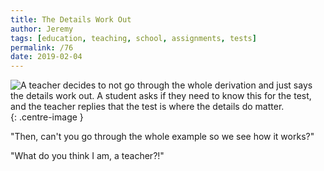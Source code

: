 ```yaml
---
title: The Details Work Out
author: Jeremy
tags: [education, teaching, school, assignments, tests]
permalink: /76
date: 2019-02-04
---
```


![A teacher decides to not go through the whole derivation and just says the details work out. A student asks if they need to know this for the test, and the teacher replies that the test is where the details do matter.](https://res.cloudinary.com/dh3hm8pb7/image/upload/c_scale,q_auto:best,w_615/v1535842782/Handwaving/Published/TheDetails.png){: .centre-image }

"Then, can't you go through the whole example so we see how it works?"

"What do you think I am, a teacher?!"
